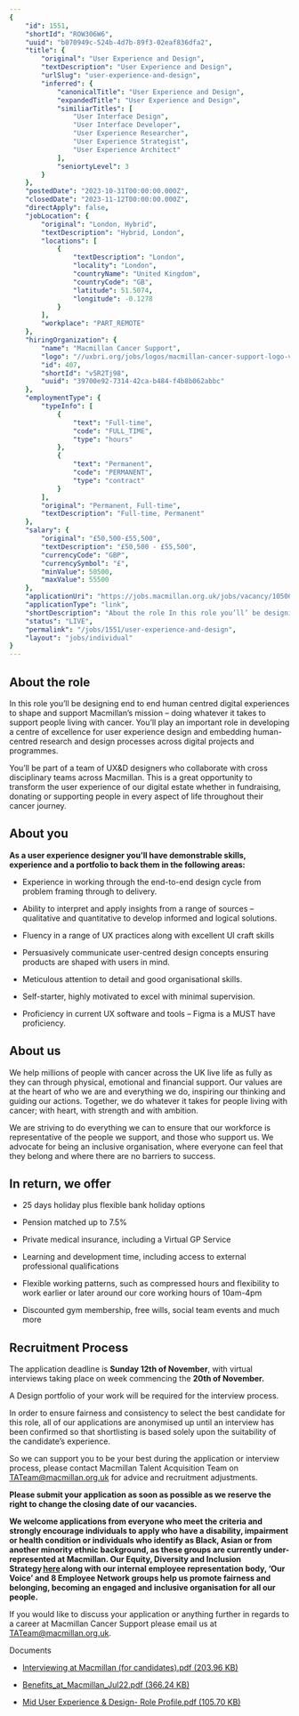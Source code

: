 ```yaml
---
{
	"id": 1551,
	"shortId": "ROW306W6",
	"uuid": "b070949c-524b-4d7b-89f3-02eaf836dfa2",
	"title": {
		"original": "User Experience and Design",
		"textDescription": "User Experience and Design",
		"urlSlug": "user-experience-and-design",
		"inferred": {
			"canonicalTitle": "User Experience and Design",
			"expandedTitle": "User Experience and Design",
			"similiarTitles": [
				"User Interface Design",
				"User Interface Developer",
				"User Experience Researcher",
				"User Experience Strategist",
				"User Experience Architect"
			],
			"seniortyLevel": 3
		}
	},
	"postedDate": "2023-10-31T00:00:00.000Z",
	"closedDate": "2023-11-12T00:00:00.000Z",
	"directApply": false,
	"jobLocation": {
		"original": "London, Hybrid",
		"textDescription": "Hybrid, London",
		"locations": [
			{
				"textDescription": "London",
				"locality": "London",
				"countryName": "United Kingdom",
				"countryCode": "GB",
				"latitude": 51.5074,
				"longitude": -0.1278
			}
		],
		"workplace": "PART_REMOTE"
	},
	"hiringOrganization": {
		"name": "Macmillan Cancer Support",
		"logo": "//uxbri.org/jobs/logos/macmillan-cancer-support-logo-vector.svg",
		"id": 407,
		"shortId": "v5R2Tj98",
		"uuid": "39700e92-7314-42ca-b484-f4b8b062abbc"
	},
	"employmentType": {
		"typeInfo": [
			{
				"text": "Full-time",
				"code": "FULL_TIME",
				"type": "hours"
			},
			{
				"text": "Permanent",
				"code": "PERMANENT",
				"type": "contract"
			}
		],
		"original": "Permanent, Full-time",
		"textDescription": "Full-time, Permanent"
	},
	"salary": {
		"original": "£50,500-£55,500",
		"textDescription": "£50,500 - £55,500",
		"currencyCode": "GBP",
		"currencySymbol": "£",
		"minValue": 50500,
		"maxValue": 55500
	},
	"applicationUri": "https://jobs.macmillan.org.uk/jobs/vacancy/10506/questions/1/",
	"applicationType": "link",
	"shortDescription": "About the role In this role you’ll’ be designing end to end human centred digital experiences to shape and support Macmillan’s’ mission – doing whatever it takes to support people living with cancer.",
	"status": "LIVE",
	"permalink": "/jobs/1551/user-experience-and-design",
	"layout": "jobs/individual"
}
---
```

<h2>About the role</h2><p>In this role you’ll be designing end to end human centred digital experiences to shape and support Macmillan’s mission – doing whatever it takes to support people living with cancer. You’ll play an important role in developing a centre of excellence for user experience design and embedding human-centred research and design processes across digital projects and programmes.</p><p>You’ll be part of a team of UX&amp;D designers who collaborate with cross disciplinary teams across Macmillan. This is a great opportunity to transform the user experience of our digital estate whether in fundraising, donating or supporting people in every aspect of life throughout their cancer journey.&nbsp;</p><h2>About you</h2><p><strong>As a user experience designer you’ll have demonstrable skills, experience and a portfolio to back them in the following areas:</strong></p><ul><li><p>Experience in working through the end-to-end design cycle from problem framing through to delivery.</p></li><li><p>Ability to interpret and apply insights from a range of sources – qualitative and quantitative to develop informed and logical solutions.</p></li><li><p>Fluency in a range of UX practices along with excellent UI craft skills</p></li><li><p>Persuasively communicate user-centred design concepts ensuring products are shaped with users in mind.</p></li><li><p>Meticulous attention to detail and good organisational skills.  </p></li><li><p>Self-starter, highly motivated to excel with minimal supervision.  </p></li><li><p>Proficiency in current UX software and tools – Figma is a MUST have proficiency.</p></li></ul><h2>About us</h2><p>We help millions of people with cancer across the UK live life as fully as they can through physical, emotional and financial support. Our values are at the heart of who we are and everything we do, inspiring our thinking and guiding our actions. Together, we do whatever it takes for people living with cancer; with heart, with strength and with ambition.</p><p>We are striving to do everything we can to ensure that our workforce is representative of the people we support, and those who support us. We advocate for being an inclusive organisation, where everyone can feel that they belong and where there are no barriers to success.</p><h2>In return, we offer</h2><ul><li><p>25 days holiday plus flexible bank holiday options</p></li><li><p>Pension matched up to 7.5%</p></li><li><p>Private medical insurance, including a Virtual GP Service</p></li><li><p>Learning and development time, including access to external professional qualifications</p></li><li><p>Flexible working patterns, such as compressed hours and flexibility to work earlier or later around our core working hours of 10am-4pm</p></li><li><p>Discounted gym membership, free wills, social team events and much more</p></li></ul><h2>Recruitment Process</h2><p>The application deadline is <strong>Sunday 12th of November</strong>, with virtual interviews taking place on week commencing the <strong>20th of November.</strong></p><p>A Design portfolio of your work will be required for the interview process.</p><p>In order to ensure fairness and consistency to select the best candidate for this role, all of our applications are anonymised up until an interview has been confirmed so that shortlisting is based solely upon the suitability of the candidate’s experience.</p><p>So we can support you to be your best during the application or interview process, please contact Macmillan Talent Acquisition Team on <a target="_blank" rel="noopener noreferrer nofollow" href="mailto:TATeam@macmillan.org.uk">TATeam@macmillan.org.uk</a> for advice and recruitment adjustments.</p><p><strong>Please submit your application as soon as possible as we reserve the right to change the closing date of our vacancies.&nbsp;</strong></p><p><strong>We welcome applications from everyone who meet the criteria and strongly encourage individuals to apply who have a disability, impairment or health condition or individuals who identify as Black, Asian or from another minority ethnic background, as these groups are currently under-represented at Macmillan. Our Equity, Diversity and Inclusion Strategy </strong><a target="_blank" rel="noopener noreferrer nofollow" href="https://www.macmillan.org.uk/about-us/working-with-us/jobs-and-careers/inclusion"><strong>here</strong></a><strong> along with our internal employee representation body, ‘Our Voice’ and 8 Employee Network groups help us promote fairness and belonging, becoming an engaged and inclusive organisation for all our people.&nbsp;</strong></p><p>If you would like to discuss your application or anything further in regards to a career at Macmillan Cancer Support please email us at <a target="_blank" rel="noopener noreferrer nofollow" href="mailto:TATeam@macmillan.org.uk">TATeam@macmillan.org.uk</a>.</p><p>Documents</p><ul><li><p><a target="_blank" rel="noopener noreferrer nofollow" href="https://jobs.macmillan.org.uk/jobs/vacancy/uxd--10458/10506/description/ajaxaction/downloadfile/?id=809539&amp;pagestamp=eba22aee-2cc1-4108-9e89-19861336dcb8">Interviewing at Macmillan (for candidates).pdf (203.96 KB)</a></p></li><li><p><a target="_blank" rel="noopener noreferrer nofollow" href="https://jobs.macmillan.org.uk/jobs/vacancy/uxd--10458/10506/description/ajaxaction/downloadfile/?id=833716&amp;pagestamp=eba22aee-2cc1-4108-9e89-19861336dcb8">Benefits_at_Macmillan_Jul22.pdf (366.24 KB)</a></p></li><li><p><a target="_blank" rel="noopener noreferrer nofollow" href="https://jobs.macmillan.org.uk/jobs/vacancy/uxd--10458/10506/description/ajaxaction/downloadfile/?id=845692&amp;pagestamp=eba22aee-2cc1-4108-9e89-19861336dcb8">Mid User Experience &amp; Design- Role Profile.pdf (105.70 KB)</a></p></li></ul>
